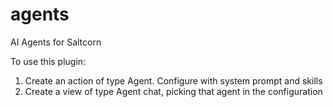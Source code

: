 # agents

AI Agents for Saltcorn

To use this plugin:

1. Create an action of type Agent. Configure with system prompt and skills
2. Create a view of type Agent chat, picking that agent in the configuration
